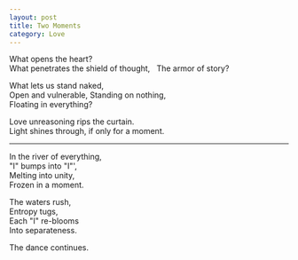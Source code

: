 ```yaml
---
layout: post
title: Two Moments
category: Love
---
```


What opens the heart?  
What penetrates the shield of thought,  
The armor of story?

What lets us stand naked,  
Open and vulnerable, 
Standing on nothing,  
Floating in everything?

Love unreasoning rips the curtain.  
Light shines through, if only for a moment.

---

In the river of everything,  
"I" bumps into "I"',  
Melting into unity,  
Frozen in a moment.

The waters rush,  
Entropy tugs,  
Each "I" re-blooms  
Into separateness.

The dance continues.